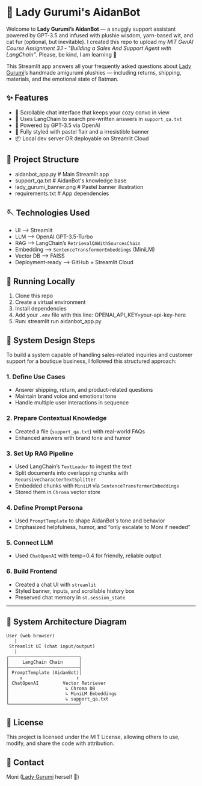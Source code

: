 # 🧸 Lady Gurumi's AidanBot

Welcome to **Lady Gurumi’s AidanBot** — a snuggly support assistant powered by GPT-3.5 and infused with plushie wisdom, yarn-based wit, and cat fur (optional, but inevitable).
I created this repo to upload my <em>MIT GenAI Course Assignment 3.1 - "Building a Sales And Support Agent with LangChain"</em>.
Please, be kind, I am learning 💜

This Streamlit app answers all your frequently asked questions about <a href="https://www.instagram.com/lady__gurumi">Lady Gurumi</a>’s handmade amigurumi plushies — including returns, shipping, materials, and the emotional state of Batman.
<br>
## ✨ Features

- 💬 Scrollable chat interface that keeps your cozy convo in view
- 🧶 Uses LangChain to search pre-written answers in `support_qa.txt`
- 🤖 Powered by GPT-3.5 via OpenAI
- 🎀 Fully styled with pastel flair and a irresistible banner
- 📦 Local dev server OR deployable on Streamlit Cloud
    
## 📁 Project Structure

- aidanbot_app.py # Main Streamlit app
- support_qa.txt # AidanBot's knowledge base
- lady_gurumi_banner.png # Pastel banner illustration
- requirements.txt # App dependencies

## 🪡 Technologies Used

-  UI --> Streamlit
-  LLM --> OpenAI GPT-3.5-Turbo
-  RAG --> LangChain’s `RetrievalQAWithSourcesChain`
-  Embedding --> `SentenceTransformerEmbeddings` (MiniLM)
-  Vector DB --> FAISS
-  Deployment-ready --> GitHub + Streamlit Cloud

## 🚀 Running Locally

1. Clone this repo  
2. Create a virtual environment  
3. Install dependencies  
4. Add your `.env` file with this line: OPENAI_API_KEY=your-api-key-here
5. Run: streamlit run aidanbot_app.py

## 🧭 System Design Steps

To build a system capable of handling sales-related inquiries and customer support for a boutique business, I followed this structured approach:

### 1. Define Use Cases
- Answer shipping, return, and product-related questions
- Maintain brand voice and emotional tone
- Handle multiple user interactions in sequence

### 2. Prepare Contextual Knowledge
- Created a file (`support_qa.txt`) with real-world FAQs
- Enhanced answers with brand tone and humor

### 3. Set Up RAG Pipeline
- Used LangChain’s `TextLoader` to ingest the text
- Split documents into overlapping chunks with `RecursiveCharacterTextSplitter`
- Embedded chunks with `MiniLM` via `SentenceTransformerEmbeddings`
- Stored them in `Chroma` vector store

### 4. Define Prompt Persona
- Used `PromptTemplate` to shape AidanBot's tone and behavior
- Emphasized helpfulness, humor, and “only escalate to Moni if needed”

### 5. Connect LLM
- Used `ChatOpenAI` with temp=0.4 for friendly, reliable output

### 6. Build Frontend
- Created a chat UI with `streamlit`
- Styled banner, inputs, and scrollable history box
- Preserved chat memory in `st.session_state`

---

## 🧩 System Architecture Diagram
```plaintext
User (web browser)
   |
 Streamlit UI (chat input/output)
   |
┌──────────────────────────┐
│     LangChain Chain      │
├──────────────────────────┤
│ PromptTemplate (AidanBot)│
│    ↕                    ↕
│ ChatOpenAI         Vector Retriever
│                     ↳ Chroma DB
│                     ↳ MiniLM Embeddings
│                     ↳ support_qa.txt
└──────────────────────────┘
```

## 🪪 License

This project is licensed under the MIT License, allowing others to use, modify, and share the code with attribution.

## 💌 Contact

Moni (<a href="https://www.instagram.com/lady__gurumi">Lady Gurumi</a> herself 🧶)
